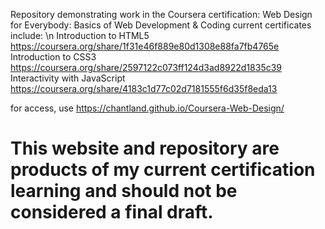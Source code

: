 Repository demonstrating work in the Coursera certification: Web Design for Everybody: Basics of Web Development & Coding
current certificates include: \n
  Introduction to HTML5 https://coursera.org/share/1f31e46f889e80d1308e88fa7fb4765e
  Introduction to CSS3 https://coursera.org/share/2597122c073ff124d3ad8922d1835c39
  Interactivity with JavaScript https://coursera.org/share/4183c1d77c02d7181555f6d35f8eda13

for access, use https://chantland.github.io/Coursera-Web-Design/
# This website and repository are products of my current certification learning and should not be considered a final draft.
